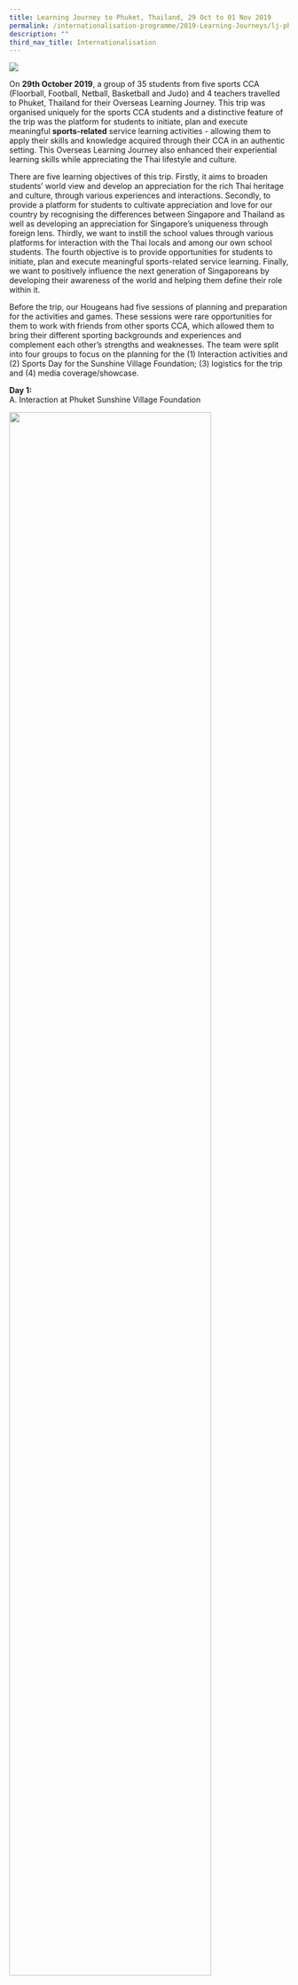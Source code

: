 ```yaml
---
title: Learning Journey to Phuket, Thailand, 29 Oct to 01 Nov 2019
permalink: /internationalisation-programme/2019-Learning-Journeys/lj-phucket-thailand/
description: ""
third_nav_title: Internationalisation
---
```


![](/images/Phuket%201.jpeg)

On **29th October 2019**, a group of 35 students from five sports CCA (Floorball, Football, Netball, Basketball and Judo) and 4 teachers travelled to Phuket, Thailand for their Overseas Learning Journey. This trip was organised uniquely for the sports CCA students and a distinctive feature of the trip was the platform for students to initiate, plan and execute meaningful **sports-related** service learning activities - allowing them to apply their skills and knowledge acquired through their CCA in an authentic setting. This Overseas Learning Journey also enhanced their experiential learning skills while appreciating the Thai lifestyle and culture.

  

There are five learning objectives of this trip. Firstly, it aims to broaden students’ world view and develop an appreciation for the rich Thai heritage and culture, through various experiences and interactions. Secondly, to provide a platform for students to cultivate appreciation and love for our country by recognising the differences between Singapore and Thailand as well as developing an appreciation for Singapore’s uniqueness through foreign lens. Thirdly, we want to instill the school values through various platforms for interaction with the Thai locals and among our own school students. The fourth objective is to provide opportunities for students to initiate, plan and execute meaningful sports-related service learning. Finally, we want to positively influence the next generation of Singaporeans by developing their awareness of the world and helping them define their role within it.

  

Before the trip, our Hougeans had five sessions of planning and preparation for the activities and games. These sessions were rare opportunities for them to work with friends from other sports CCA, which allowed them to bring their different sporting backgrounds and experiences and complement each other’s strengths and weaknesses. The team were split into four groups to focus on the planning for the (1) Interaction activities and (2) Sports Day for the Sunshine Village Foundation; (3) logistics for the trip and (4) media coverage/showcase.

**Day 1:**     
A\.  Interaction at Phuket Sunshine Village Foundation

<img src="/images/Phuket%202a.jpeg" 
     style="width:85%">
		 
On the first day of the trip, the team visited the Sunshine Village Foundation - a loving foster home for children in need. The children warmed up to the team’s friendly faces and smiles almost immediately. It was a meaningful experience for the students as they executed the interaction activities that they have planned. Despite the language barrier, the students displayed the school values of Ingenuity and Grit as they communicated through clear demonstrations and patience. The session ended off with a performance of our students as music became the common language that bonded everyone.  

B\. Phuket FantaSea Cultural Show

<img src="/images/Phuket%203a.jpeg" 
     style="width:100%">
		 
In the evening, the team went to Phuket FantaSea, a vibrant complex of amusement park that covers international cuisines, entertainment and shopping with the main theme of traditional Thailand. After enjoying a sumptuous meal, they attended a Thai cultural show - Fantasy of a Kingdom. It was an extravaganza display of immersive arts and entertainment forms, which ranged from traditional Thai cultural dances to the novel use of modern technology. It was truly a feast for the eyes!

**Day 2:**

A\. Sports Day at Sunshine Village Foundation

<img src="/images/Phuket%204a.jpeg" 
     style="width:100%">

The second day started with the students executing all the games planned for the Sports Day for PSVF students. It was an unforgettable experience for them as they came together from various sports CCAs and created a memorable day of fun for the children.  It was heartwarming to see their hard labour of planning come into fruition and it further strengthened the trust the group had with one another since they started out from the planning stages. From this experience and interaction with the children, they learnt to be more grateful for all the opportunities they had back in HS and Singapore. 

B. Big Buddha

<img src="/images/Phuket%205a.jpeg" 
     style="width:100%">

Visiting this site, our Hougeans connected with nature and learn to appreciate traditional and religious practices which aligns with school value of Respect. Known among Thais as the Phra Puttamingmongkol Akenakkiri Buddha, the main statue was built in 2004 and is 25 meters across at the base. The whole body is constructed with reinforced concrete, layered with beautiful Burmese white jade marble that shines in the sun. The views, and the actual image itself are breathtaking. Phuket's Big Buddha is one of the most important and revered landmarks on the island. The lofty site offers the best 360-degree views of the island.  

C. Zorbing

<img src="/images/Phuket%206a.jpeg" 
     style="width:100%">

Our Hougeans also participated in a thrilling outdoor activity known as Zorbing Rollerball. This activity generated massive adrenaline and excitement as the students descended the 190 meter hill inside a three metre diameter flexible plastic ball. This was also a perfect opportunity for them to step out of their comfort zone and confront their fears together. At the same time, the school value of Grit and teamwork are demonstrated as they moved from one point to another down the sloping route. 

  

**Day 3: Grp 3**  

A. Friendly @ Drasamuth School

<img src="/images/Phuket%207a.jpeg" 
     style="width:100%">

Darasamuth School is an exciting and stimulating environment. Some of the subjects that are taught in this school are English language, Maths, Science, Social Studies, History, Health, Sports and Art. Darasamuth EP upholds and instils Thai cultural values to its students. The Darasamuth School welcome our Hougeans with a mass Zumba song and dance. In response, Hougeans performed a song with one of our own students playing the guitar. After that, our students put their sports abilities to test as they participated in friendly games for Futsal, Basketball and Dodgeball. It was the first International match for our Hougeans athletes and it was definitely a  thrilling and eye-opening learning experience for them. 

  

**Day 4:**  

A. Muay Thai Training

<img src="/images/Phuket%208a.jpeg" 
     style="width:100%">

On the last day, the excitement continued as they visited the Muay Thai and Training camp @ Sukko Spa. Muay Thai is a martial art that originated from Thailand. The group was very fortunate to be trained by the experienced fighters and trainers. There were many techniques that were taught. One of our Judokas was also able to show his martial art skills by sparring with one of the trainers. Despite being exhausted after four days of activities, the Hougeans demonstrated GRIT and persevered throughout the training.

B. Upside down Museum

<img src="/images/Phuket24.jpeg" 
     style="width:45%">

Finally, just before they head back to the airport for the flight home, the students visited the Upside Down House Museum where they challenged their perspectives and put on their ‘ingenuity hat’ to take attractive photos that looked disorientating yet funny and creative. This visit inspired them to look at everyday objects from a different lens. 

Overall, this Overseas Learning Journey has enabled the students to gain much from the meaningful interactions with the Thai counterparts as well as forge stronger friendships within the group of Sports CCA students.